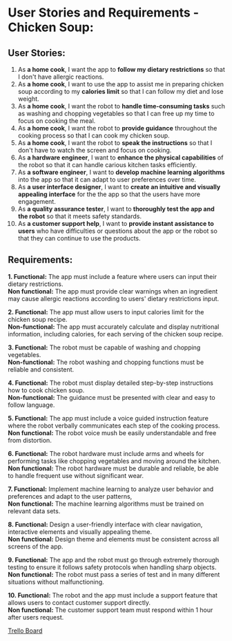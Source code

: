 # User Stories and Requirements - Chicken Soup:

## User Stories:
1. As **a home cook**, I want the app to **follow my dietary restrictions** so that I don't have allergic reactions.
2. As **a home cook**, I want to use the app to assist me in preparing chicken soup according to my **calories limit** so that I can follow my diet and lose weight.
3. As **a home cook**, I want the robot to **handle time-consuming tasks** such as washing and chopping vegetables so that I can free up my time to focus on cooking the meal.
4. As **a home cook**, I want the robot to **provide guidance** throughout the cooking process so that I can cook my chicken soup.
5. As **a home cook**, I want the robot to **speak the instructions** so that I don't have to watch the screen and focus on cooking.
6. As **a hardware engineer**, I want to **enhance the physical capabilities** of the robot so that it can handle carious kitchen tasks efficiently.
7. As **a software engineer**, I want to **develop machine learning algorithms** into the app so that it can adapt to user preferences over time.
8. As **a user interface designer**, I want to **create an intuitive and visually appealing interface** for the the app so that the users have more engagement.
9. As **a quality assurance tester**, I want to **thoroughly test the app and the robot** so that it meets safety standards.
10. As **a customer support help**, I want to **provide instant assistance to users** who have difficulties or questions about the app or the robot so that they can continue to use the products.

## Requirements:

**1. Functional:** The app must include a feature where users can input their dietary restrictions.
<br>**Non functional:** The app must provide clear warnings when an ingredient may cause allergic reactions according to users' dietary restrictions input.

**2. Functional:** The app must allow users to input calories limit for the chicken soup recipe.
<br>**Non-functional:** The app must accurately calculate and display nutritional information, including calories, for each serving of the chicken soup recipe.

**3. Functional:** The robot must be capable of washing and chopping vegetables.
<br>**Non-functional:** The robot washing and chopping functions must be reliable and consistent.

**4. Functional:** The robot must display detailed step-by-step instructions how to cook chicken soup.
<br>**Non-functional:** The guidance must be presented with clear and easy to follow language.

**5. Functional:** The app must include a voice guided instruction feature where the robot verbally communicates each step of the cooking process.
<br>**Non functional:** The robot voice mush be easily understandable and free from distortion.

**6. Functional:** The robot hardware must include arms and wheels for performing tasks like chopping vegetables and moving around the kitchen.
<br>**Non functional:** The robot hardware must be durable and reliable, be able to handle frequent use without significant wear.

**7. Functional:** Implement machine learning to analyze user behavior and preferences and adapt to the user patterns,
<br>**Non functional:** The machine learning algorithms must be trained on relevant data sets.

**8. Functional:** Design a user-friendly interface with clear navigation, interactive elements and visually appealing theme.
<br>**Non functional:** Design theme and elements must be consistent across all screens of the app.

**9. Functional:** The app and the robot must go through extremely thorough testing to ensure it follows safety protocols when handling sharp objects.
<br>**Non functional:** The robot must pass a series of test and in many different situations without malfunctioning.

**10. Functional:** The robot and the app must include a support feature that allows users to contact customer support directly.
<br>**Non functional:** The customer support team must respond within 1 hour after users request.

[Trello Board](https://trello.com/b/UaC2QlgM/user-stories)
